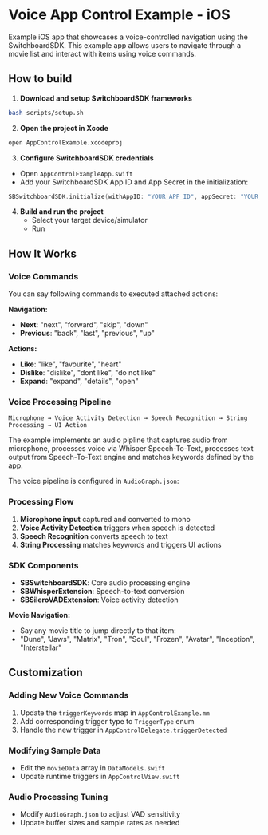 # Voice App Control Example - iOS

Example iOS app that showcases a voice-controlled navigation using the SwitchboardSDK. This example app allows users to navigate through a movie list and interact with items using voice commands.

## How to build

1. **Download and setup SwitchboardSDK frameworks**

```bash
bash scripts/setup.sh
```

2. **Open the project in Xcode**

```bash
open AppControlExample.xcodeproj
```

3. **Configure SwitchboardSDK credentials**

- Open `AppControlExampleApp.swift`
- Add your SwitchboardSDK App ID and App Secret in the initialization:

```swift
SBSwitchboardSDK.initialize(withAppID: "YOUR_APP_ID", appSecret: "YOUR_APP_SECRET")
```

4. **Build and run the project**
   - Select your target device/simulator
   - Run

## How It Works

### Voice Commands

You can say following commands to executed attached actions:

**Navigation:**

- **Next**: "next", "forward", "skip", "down"
- **Previous**: "back", "last", "previous", "up"

**Actions:**

- **Like**: "like", "favourite", "heart"
- **Dislike**: "dislike", "dont like", "do not like"
- **Expand**: "expand", "details", "open"

### Voice Processing Pipeline

```
Microphone → Voice Activity Detection → Speech Recognition → String Processing → UI Action
```

The example implements an audio pipline that captures audio from microphone, processes voice via Whisper Speech-To-Text, processes text output from Speech-To-Text engine and matches keywords defined by the app.

The voice pipeline is configured in `AudioGraph.json`:

### Processing Flow

1. **Microphone input** captured and converted to mono
2. **Voice Activity Detection** triggers when speech is detected
3. **Speech Recognition** converts speech to text
4. **String Processing** matches keywords and triggers UI actions

### SDK Components

- **SBSwitchboardSDK**: Core audio processing engine
- **SBWhisperExtension**: Speech-to-text conversion
- **SBSileroVADExtension**: Voice activity detection

**Movie Navigation:**

- Say any movie title to jump directly to that item:
- "Dune", "Jaws", "Matrix", "Tron", "Soul", "Frozen", "Avatar", "Inception", "Interstellar"

## Customization

### Adding New Voice Commands

1. Update the `triggerKeywords` map in `AppControlExample.mm`
2. Add corresponding trigger type to `TriggerType` enum
3. Handle the new trigger in `AppControlDelegate.triggerDetected`

### Modifying Sample Data

- Edit the `movieData` array in `DataModels.swift`
- Update runtime triggers in `AppControlView.swift`

### Audio Processing Tuning

- Modify `AudioGraph.json` to adjust VAD sensitivity
- Update buffer sizes and sample rates as needed



